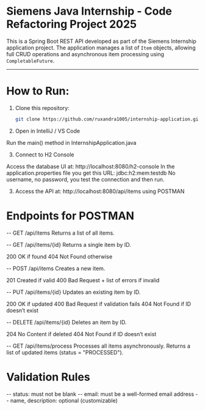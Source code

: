 # Siemens Java Internship - Code Refactoring Project 2025
This is a Spring Boot REST API developed as part of the Siemens Internship application project.
The application manages a list of `Item` objects, allowing full CRUD operations and asynchronous item processing using `CompletableFuture`.

---
# How to Run:

1. Clone this repository:
   ```bash
   git clone https://github.com/ruxandra1005/internship-application.git

2. Open in IntelliJ / VS Code

Run the main() method in InternshipApplication.java

3. Connect to H2 Console

Access the database UI at: http://localhost:8080/h2-console
In the application.properties file you get this URL: jdbc:h2:mem:testdb
No username, no password, you test the connection and then run.

3. Access the API at:
http://localhost:8080/api/items
using POSTMAN

 # Endpoints for POSTMAN
-- GET /api/items
Returns a list of all items.

-- GET /api/items/{id}
Returns a single item by ID.

200 OK if found
404 Not Found otherwise

-- POST /api/items
Creates a new item.

201 Created if valid
400 Bad Request + list of errors if invalid

-- PUT /api/items/{id}
Updates an existing item by ID.

200 OK if updated
400 Bad Request if validation fails
404 Not Found if ID doesn’t exist

-- DELETE /api/items/{id}
Deletes an item by ID.

204 No Content if deleted
404 Not Found if ID doesn’t exist

-- GET /api/items/process
Processes all items asynchronously.
Returns a list of updated items (status = "PROCESSED").

# Validation Rules
-- status: must not be blank
-- email: must be a well-formed email address
-- name, description: optional (customizable)

